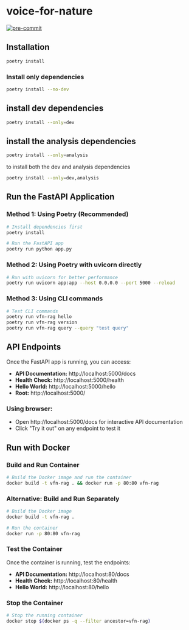 # voice-for-nature
[![pre-commit](https://img.shields.io/badge/pre--commit-enabled-brightgreen?logo=pre-commit&logoColor=white)](https://github.com/pre-commit/pre-commit)

## Installation
```bash
poetry install
```
### Install only dependencies
```bash
poetry install --no-dev
```
## install dev dependencies
```bash
poetry install --only=dev
```

## install the analysis dependencies
```bash
poetry install --only=analysis
```

to install both the dev and analysis dependencies
```bash
poetry install --only=dev,analysis
```

## Run the FastAPI Application

### Method 1: Using Poetry (Recommended)
```bash
# Install dependencies first
poetry install

# Run the FastAPI app
poetry run python app.py
```

### Method 2: Using Poetry with uvicorn directly
```bash
# Run with uvicorn for better performance
poetry run uvicorn app:app --host 0.0.0.0 --port 5000 --reload
```

### Method 3: Using CLI commands
```bash
# Test CLI commands
poetry run vfn-rag hello
poetry run vfn-rag version
poetry run vfn-rag query --query "test query"
```

## API Endpoints

Once the FastAPI app is running, you can access:

- **API Documentation:** http://localhost:5000/docs
- **Health Check:** http://localhost:5000/health
- **Hello World:** http://localhost:5000/hello
- **Root:** http://localhost:5000/


### Using browser:
- Open http://localhost:5000/docs for interactive API documentation
- Click "Try it out" on any endpoint to test it

## Run with Docker

### Build and Run Container
```bash
# Build the Docker image and run the container
docker build -t vfn-rag . && docker run -p 80:80 vfn-rag
```

### Alternative: Build and Run Separately
```bash
# Build the Docker image
docker build -t vfn-rag .

# Run the container
docker run -p 80:80 vfn-rag
```

### Test the Container
Once the container is running, test the endpoints:
- **API Documentation:** http://localhost:80/docs
- **Health Check:** http://localhost:80/health
- **Hello World:** http://localhost:80/hello

### Stop the Container
```bash
# Stop the running container
docker stop $(docker ps -q --filter ancestor=vfn-rag)
```